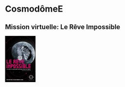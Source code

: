 <h1>CosmodômeE</h1>
<h2>Mission virtuelle: Le Rêve Impossible</h2>
<img src="medias/affiche_reve_impossible.PNG" width="100">
